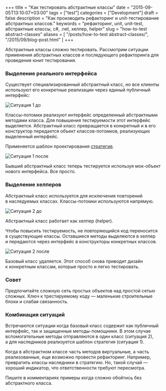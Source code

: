 +++
title = "Как тестировать абстрактные классы"
date = "2015-09-05T13:10:07+03:00"
tags = ["test"]
categories = ["Development"]
draft = false
description = "Как производить рефакторинг и unit-тестирование абстрактных классов."
keywords = "рефакторинг, unit, unit-test, абстрактные классы, c#, .net, хелпер, helper"
slug = "how-to-test abstract-classes"
aliases = [
    "/posts/how-to-test abstract-classes/",
    "/2015/09/blog-post.html"
]
+++

Абстрактные классы сложно тестировать. Рассмотрим ситуации применения абстрактных классов и последующего рефакторинга для проведения юнит тестирования.

### Выделение реального интерфейса
Существует специализированный абстрактный класс, но все клиенты используют его конкретные реализации через единый публичный интерфейс:

![](https://lh3.googleusercontent.com/-Q17gK6ru1Ao/Vh6PH2fppfI/AAAAAAAAAiM/zeQXaGI1myw/s640-Ic42/Situation1_before_my.png "Cитуация 1 до")

Классы-потомки реализуют интерфейс определенный абстрактными методами класса. Для повышения тестируемости этот интерфейс выделяется. Абстрактный класс превращается в конкретный и в его конструктор передается объект классов-потомков, реализующих выделенный интерфейс.

Применяется шаблон проектирования [стратегия](https://ru.wikipedia.org/wiki/%D0%A1%D1%82%D1%80%D0%B0%D1%82%D0%B5%D0%B3%D0%B8%D1%8F_\(%D1%88%D0%B0%D0%B1%D0%BB%D0%BE%D0%BD_%D0%BF%D1%80%D0%BE%D0%B5%D0%BA%D1%82%D0%B8%D1%80%D0%BE%D0%B2%D0%B0%D0%BD%D0%B8%D1%8F\)).

![](https://lh3.googleusercontent.com/-jgWvDdeAlao/Vh6PH2OF0CI/AAAAAAAAAiA/5EoJ4lRRonE/s640-Ic42/Situation1_after_my.png "Cитуация 1 после")

Бывший абстрактный класс теперь тестируется используя мок-объект нового интерфейса. Все просто.

### Выделение хелперов
Абстрактный класс используется для исключения повторений в наследуемых классах. Классы-потомки используются напрямую.

![](https://lh3.googleusercontent.com/-HxhHgIWdCds/Vh6PINmZ0NI/AAAAAAAAAiI/20-toWjmQHE/s640-Ic42/Situation2_before_my.png "Cитуация 2 до")

Абстрактный класс работает как хелпер (helper).

Чтобы повысить тестируемость, не повторяющийся код переносится в существующие классы. Оставшиеся методы выделяются в хелпер и передаются через интерфейс в конструкторы конкретных классов.

![](https://lh3.googleusercontent.com/-9oAhCjCnrFc/Vh6PH7B1ffI/AAAAAAAAAiE/q06QyuW6SAc/s640-Ic42/Situation2_after_my.png "Cитуация 2 после")

Базовый класс удаляется. Этот способ снова приводит дизайн к конкретным классам, которые просто и легко тестировать.

### Совет
Предпочитайте сложную сеть простых объектов над простой сетью сложных. Ключ к трестируемому коду — маленькие строительные блоки и слабая связанность.

### Комбинация ситуаций
Встречаются ситуации когда базовый класс содержит как публичный интерфейс, так и защищенные методы-помощники. В этом случае вспомогательные методы отправляются в один класс (ситуация 2), а для наследников реализуется шаблон стратегия (ситуация 1).

Когда в абстрактном классе часть методов виртуальные, а часть реализованные, еще возможно провести рефакторинг. Например, превратить классы наследники в стратегию. Но, такой случай — хороший индикатор, что ответственности требуют пересмотра.

Пишите в комментариях примеры когда сложно обойтись без абстрактного класса.
